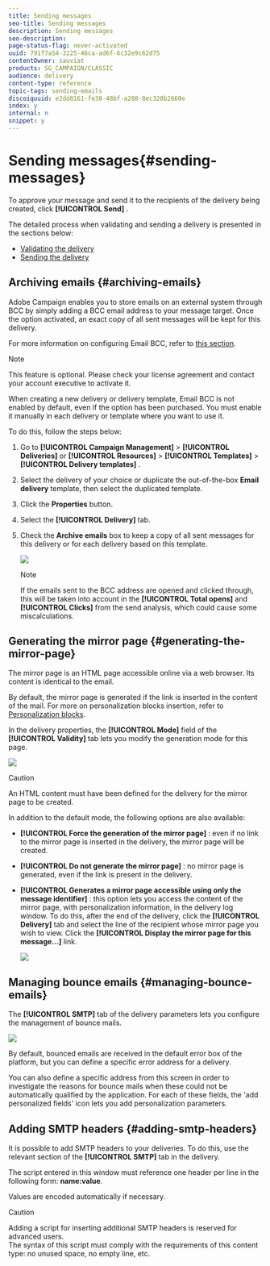 ```yaml
---
title: Sending messages
seo-title: Sending messages
description: Sending messages
seo-description: 
page-status-flag: never-activated
uuid: 791f7a54-3225-46ca-ad6f-6c32e9c62d75
contentOwner: sauviat
products: SG_CAMPAIGN/CLASSIC
audience: delivery
content-type: reference
topic-tags: sending-emails
discoiquuid: e2dd8161-fe38-48bf-a288-8ec328b2660e
index: y
internal: n
snippet: y
---
```


# Sending messages{#sending-messages}

To approve your message and send it to the recipients of the delivery being created, click **[!UICONTROL Send]** .

The detailed process when validating and sending a delivery is presented in the sections below:

* [Validating the delivery](https://helpx.adobe.com/campaign/standard/delivery/using/key-steps-when-creating-a-delivery.html#validating-the-delivery)
* [Sending the delivery](https://helpx.adobe.com/campaign/standard/delivery/using/key-steps-when-creating-a-delivery.html#sending-the-delivery)

## Archiving emails {#archiving-emails}

Adobe Campaign enables you to store emails on an external system through BCC by simply adding a BCC email address to your message target. Once the option activated, an exact copy of all sent messages will be kept for this delivery.

For more information on configuring Email BCC, refer to [this section](https://helpx.adobe.com/campaign/classic/installation/using/email-archiving.html).

>[!NOTE]
>
>This feature is optional. Please check your license agreement and contact your account executive to activate it.

When creating a new delivery or delivery template, Email BCC is not enabled by default, even if the option has been purchased. You must enable it manually in each delivery or template where you want to use it.

To do this, follow the steps below:

1. Go to **[!UICONTROL Campaign Management]** > **[!UICONTROL Deliveries]** or **[!UICONTROL Resources]** > **[!UICONTROL Templates]** > **[!UICONTROL Delivery templates]** .
1. Select the delivery of your choice or duplicate the out-of-the-box **Email delivery** template, then select the duplicated template.
1. Click the **Properties** button.
1. Select the **[!UICONTROL Delivery]** tab.
1. Check the **Archive emails** box to keep a copy of all sent messages for this delivery or for each delivery based on this template.

   ![](assets/s_ncs_user_wizard_archiving.png)

   >[!NOTE]
   >
   >If the emails sent to the BCC address are opened and clicked through, this will be taken into account in the **[!UICONTROL Total opens]** and **[!UICONTROL Clicks]** from the send analysis, which could cause some miscalculations.

## Generating the mirror page {#generating-the-mirror-page}

The mirror page is an HTML page accessible online via a web browser. Its content is identical to the email.

By default, the mirror page is generated if the link is inserted in the content of the mail. For more on personalization blocks insertion, refer to [Personalization blocks](https://helpx.adobe.com/campaign/standard/delivery/using/personalization-blocks.html).

In the delivery properties, the **[!UICONTROL Mode]** field of the **[!UICONTROL Validity]** tab lets you modify the generation mode for this page.

![](assets/s_ncs_user_wizard_miror_page_mode.png)

>[!CAUTION]
>
>An HTML content must have been defined for the delivery for the mirror page to be created.

In addition to the default mode, the following options are also available:

* **[!UICONTROL Force the generation of the mirror page]** : even if no link to the mirror page is inserted in the delivery, the mirror page will be created.
* **[!UICONTROL Do not generate the mirror page]** : no mirror page is generated, even if the link is present in the delivery.
* **[!UICONTROL Generates a mirror page accessible using only the message identifier]** : this option lets you access the content of the mirror page, with personalization information, in the delivery log window. To do this, after the end of the delivery, click the **[!UICONTROL Delivery]** tab and select the line of the recipient whose mirror page you wish to view. Click the **[!UICONTROL Display the mirror page for this message...]** link.

  ![](assets/s_ncs_user_wizard_miror_page_link.png)

## Managing bounce emails {#managing-bounce-emails}

The **[!UICONTROL SMTP]** tab of the delivery parameters lets you configure the management of bounce mails.

![](assets/s_ncs_user_email_del_properties_smtp_tab.png)

By default, bounced emails are received in the default error box of the platform, but you can define a specific error address for a delivery.

You can also define a specific address from this screen in order to investigate the reasons for bounce mails when these could not be automatically qualified by the application. For each of these fields, the 'add personalized fields' icon lets you add personalization parameters.

## Adding SMTP headers {#adding-smtp-headers}

It is possible to add SMTP headers to your deliveries. To do this, use the relevant section of the **[!UICONTROL SMTP]** tab in the delivery.

The script entered in this window must reference one header per line in the following form: **name:value**.

Values are encoded automatically if necessary.

>[!CAUTION]
>
>Adding a script for inserting additional SMTP headers is reserved for advanced users.   
>The syntax of this script must comply with the requirements of this content type: no unused space, no empty line, etc.

